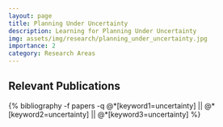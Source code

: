 ```yaml
---
layout: page
title: Planning Under Uncertainty  
description: Learning for Planning Under Uncertainty
img: assets/img/research/planning_under_uncertainty.jpg
importance: 2
category: Research Areas 
---
```


<div class="publications">
<left> <h2><span style="color: var(--global-theme-color)"> Relevant Publications </span></h2> </left>
{% bibliography -f papers -q @*[keyword1=uncertainty] || @*[keyword2=uncertainty] || @*[keyword3=uncertainty] %}
</div>
